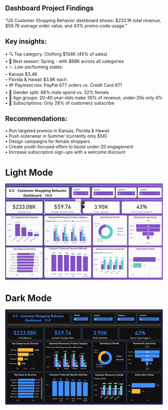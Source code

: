 ## Dashboard Project Findings  
“US Customer Shopping Behavior dashboard shows: $233.1K total revenue, $59.76 average order value, and 43% promo-code usage.” 
  
## Key insights:  
• 🔍 Top category: Clothing $104K (45% of sales)  
• 🌸 Best season: Spring - with $68K across all categories  
• 📉 Low-performing states:  
	– Kansas $3.4K  
	– Florida & Hawaii $3.8K each  
• 💳 Payment mix: PayPal 677 orders vs. Credit Card 671  
• 👥 Gender split: 68% male spend vs. 32% female  
• 🎂 Age groups: 20–40 year-olds make 39% of revenue; under-20s only 4%  
• 🔄 Subscriptions: Only 28% of customers subscribe   

## Recommendations:  
• Run targeted promos in Kansas, Florida & Hawaii  
• Push outerwear in Summer (currently only $5K)  
• Design campaigns for female shoppers  
• Create youth-focused offers to boost under-20 engagement  
• Increase subscription sign-ups with a welcome discount

# Light Mode
![Dashboard screenshot](https://raw.githubusercontent.com/wsnh2022/Power-BI-Dashboard/main/US_Customer_Shopping_Behavior_dashboard/U.S%20Customer%20Shopping%20Behavior%20Dashboard%2010.0.png)

# Dark Mode
![Dashboard screenshot](https://raw.githubusercontent.com/wsnh2022/Power-BI-Dashboard/main/US_Customer_Shopping_Behavior_dashboard/U.S%20Customer%20Shopping%20Behavior%20Dashboard%2011.0.png)
